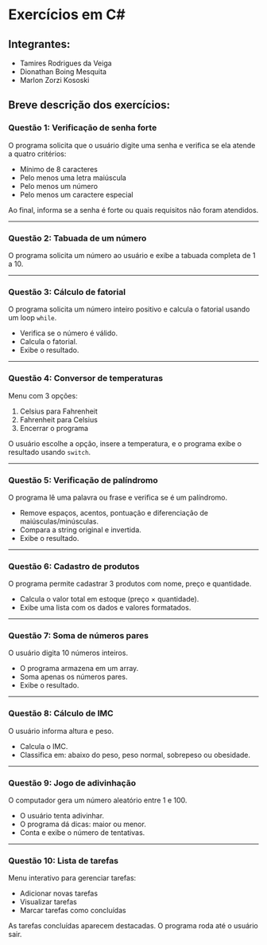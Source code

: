 # Exercícios em C#


## Integrantes:
- Tamires Rodrigues da Veiga
- Dionathan Boing Mesquita
- Marlon Zorzi Kososki


## Breve descrição dos exercícios:

### Questão 1: Verificação de senha forte
O programa solicita que o usuário digite uma senha e verifica se ela atende a quatro critérios:
- Mínimo de 8 caracteres
- Pelo menos uma letra maiúscula
- Pelo menos um número
- Pelo menos um caractere especial

Ao final, informa se a senha é forte ou quais requisitos não foram atendidos.

---

### Questão 2: Tabuada de um número
O programa solicita um número ao usuário e exibe a tabuada completa de 1 a 10.

---

### Questão 3: Cálculo de fatorial
O programa solicita um número inteiro positivo e calcula o fatorial usando um loop `while`.
- Verifica se o número é válido.
- Calcula o fatorial.
- Exibe o resultado.

---

### Questão 4: Conversor de temperaturas
Menu com 3 opções:
1. Celsius para Fahrenheit  
2. Fahrenheit para Celsius  
3. Encerrar o programa

O usuário escolhe a opção, insere a temperatura, e o programa exibe o resultado usando `switch`.

---

### Questão 5: Verificação de palíndromo
O programa lê uma palavra ou frase e verifica se é um palíndromo.
- Remove espaços, acentos, pontuação e diferenciação de maiúsculas/minúsculas.
- Compara a string original e invertida.
- Exibe o resultado.

---

### Questão 6: Cadastro de produtos
O programa permite cadastrar 3 produtos com nome, preço e quantidade.
- Calcula o valor total em estoque (preço × quantidade).
- Exibe uma lista com os dados e valores formatados.

---

### Questão 7: Soma de números pares
O usuário digita 10 números inteiros.
- O programa armazena em um array.
- Soma apenas os números pares.
- Exibe o resultado.

---

### Questão 8: Cálculo de IMC
O usuário informa altura e peso.
- Calcula o IMC.
- Classifica em: abaixo do peso, peso normal, sobrepeso ou obesidade.

---

### Questão 9: Jogo de adivinhação
O computador gera um número aleatório entre 1 e 100.
- O usuário tenta adivinhar.
- O programa dá dicas: maior ou menor.
- Conta e exibe o número de tentativas.

---

### Questão 10: Lista de tarefas
Menu interativo para gerenciar tarefas:
- Adicionar novas tarefas
- Visualizar tarefas
- Marcar tarefas como concluídas

As tarefas concluídas aparecem destacadas. O programa roda até o usuário sair.

